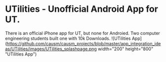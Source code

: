 # UTilities - Unofficial Android App for UT.  
There is an official iPhone app for UT, but none for Androied.  Two computer engineering students built one with 10k Downloads.
![UTilities App](https://github.com/causm/causm_projects/blob/master/app_integration_ideas/UTilities/images/UTilities_splashpage.png width="200" height="800" "UTilities App")
